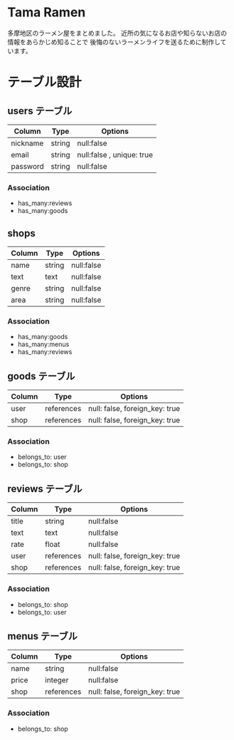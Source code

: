 # Tama Ramen
多摩地区のラーメン屋をまとめました。
近所の気になるお店や知らないお店の情報をあらかじめ知ることで
後悔のないラーメンライフを送るために制作しています。


# テーブル設計

## users テーブル

| Column           | Type    | Options                   |
| ---------------- | ------  | ------------------------- |
| nickname         | string  | null:false                |
| email            | string  | null:false , unique: true |
| password         | string  | null:false                |

### Association
- has_many:reviews
- has_many:goods


## shops

| Column   | Type       | Options                       |
| -------- | ---------- | ----------------------------- |
| name     | string     | null:false                    |
| text     | text       | null:false                    |
| genre    | string     | null:false                    | 
| area     | string     | null:false                    | 

### Association
- has_many:goods
- has_many:menus
- has_many:reviews


## goods テーブル

| Column   | Type       | Options                        |
| -------- | ---------- | ------------------------------ |
| user     | references | null: false, foreign_key: true |
| shop     | references | null: false, foreign_key: true |
### Association
- belongs_to: user
- belongs_to: shop

## reviews テーブル

| Column   | Type       | Options                        |
| -------- | ---------- | ------------------------------ |
| title    | string     | null:false                     |
| text     | text       | null:false                     |
| rate     | float      | null:false                     |
| user     | references | null: false, foreign_key: true |
| shop     | references | null: false, foreign_key: true |

### Association
- belongs_to: shop
- belongs_to: user


## menus テーブル

| Column   | Type       | Options                        |
| -------- | ---------- | ------------------------------ |
| name     | string     | null:false                     |
| price    | integer    | null:false                     |
| shop     | references | null: false, foreign_key: true |

### Association
- belongs_to: shop
